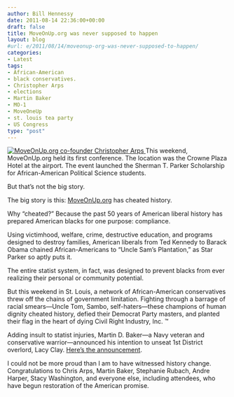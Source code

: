 ```yaml
---
author: Bill Hennessy
date: 2011-08-14 22:36:00+00:00
draft: false
title: MoveOnUp.org was never supposed to happen
layout: blog
#url: e/2011/08/14/moveonup-org-was-never-supposed-to-happen/
categories:
- Latest
tags:
- African-American
- black conservatives.
- Christopher Arps
- elections
- Martin Baker
- MO-1
- MoveOneUp
- st. louis tea party
- US Congress
type: "post"
---
```


[![MoveOnUp.org co-founder Christopher Arps](https://hennessysview.com/wp-content/uploads/2011/08/arps1_thumb.jpg)
](https://hennessysview.com/wp-content/uploads/2011/08/arps1.jpg)This weekend, MoveOnUp.org held its first conference. The location was the Crowne Plaza Hotel at the airport. The event launched the Sherman T. Parker Scholarship for African-American Political Science students. 

But that’s not the big story.

The big story is this: [MoveOnUp.org](https://moveonup.ning.com/) has cheated history.

Why “cheated?” Because the past 50 years of American liberal history has prepared American blacks for one purpose: compliance. 

Using victimhood, welfare, crime, destructive education, and programs designed to destroy families, American liberals from Ted Kennedy to Barack Obama chained African-Americans to “Uncle Sam’s Plantation,” as Star Parker so aptly puts it. 

The entire statist system, in fact, was designed to prevent blacks from ever realizing their personal or community potential. 

But this weekend in St. Louis, a network of African-American conservatives threw off the chains of government limitation. Fighting through a barrage of racial smears—Uncle Tom, Sambo, self-haters—these champions of human dignity cheated history, defied their Democrat Party masters, and planted their flag in the heart of dying Civil Right Industry, Inc. ™

Adding insult to statist injuries, Martin D. Baker—a Navy veteran and conservative warrior—announced his intention to unseat 1st District overlord, Lacy Clay. [Here’s the announcement](https://qik.com/video/43262169).

I could not be more proud than I am to have witnessed history change. Congratulations to Chris Arps, Martin Baker, Stephanie Rubach, Andre Harper, Stacy Washington, and everyone else, including attendees, who have begun restoration of the American promise.
